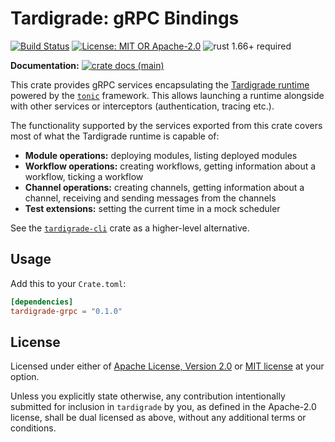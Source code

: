 # Tardigrade: gRPC Bindings

[![Build Status](https://github.com/slowli/tardigrade/workflows/CI/badge.svg?branch=main)](https://github.com/slowli/tardigrade/actions)
[![License: MIT OR Apache-2.0](https://img.shields.io/badge/License-MIT%2FApache--2.0-blue)](https://github.com/slowli/tardigrade#license)
![rust 1.66+ required](https://img.shields.io/badge/rust-1.66+-blue.svg?label=Required%20Rust)

**Documentation:**
[![crate docs (main)](https://img.shields.io/badge/main-yellow.svg?label=docs)](https://slowli.github.io/tardigrade/tardigrade_grpc/)

This crate provides gRPC services encapsulating the [Tardigrade runtime]
powered by the [`tonic`] framework.
This allows launching a runtime alongside with other services or interceptors
(authentication, tracing etc.).

The functionality supported by the services exported from this crate covers most of what
the Tardigrade runtime is capable of:

- **Module operations:** deploying modules, listing deployed modules
- **Workflow operations:** creating workflows, getting information about a workflow,
  ticking a workflow
- **Channel operations:** creating channels, getting information about a channel,
  receiving and sending messages from the channels
- **Test extensions:** setting the current time in a mock scheduler

See the [`tardigrade-cli`] crate as a higher-level alternative.

## Usage

Add this to your `Crate.toml`:

```toml
[dependencies]
tardigrade-grpc = "0.1.0"
```

## License

Licensed under either of [Apache License, Version 2.0](LICENSE-APACHE)
or [MIT license](LICENSE-MIT) at your option.

Unless you explicitly state otherwise, any contribution intentionally submitted
for inclusion in `tardigrade` by you, as defined in the Apache-2.0 license,
shall be dual licensed as above, without any additional terms or conditions.

[`tonic`]: https://crates.io/crates/tonic
<!-- TODO: replace with crates.io links before publishing -->
[Tardigrade runtime]: ../rt
[`tardigrade-cli`]: ../cli
